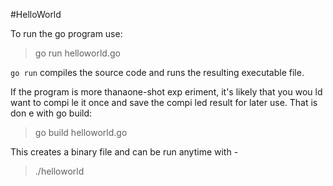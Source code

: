 #HelloWorld 

To run the go program use: 
> go run helloworld.go 

`go run` compiles the source code and runs the resulting executable file. 

If the program is more thanaone-shot exp eriment, it's likely that you wou ld want to compi le
it once and save the compi led result for later use. That is don e with go build:
> go build helloworld.go

This creates a binary file and can be run anytime with - 
> ./helloworld
